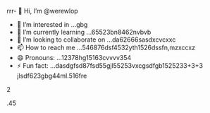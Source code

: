 rrr- 👋 Hi, I’m @werewlop
- 👀 I’m interested in ...gbg
- 🌱 I’m currently learning ...65523bn8462nvbvb
- 💞️ I’m looking to collaborate on ...da62666sasdxcvcxxc
- 📫 How to reach me ...546876dsf4532yth1526dssfn,mzxccxz
- 😄 Pronouns: ...12378hg15163cvvvv354
- ⚡ Fun fact: ...dasdgfsd87fsd55gjl55253vxcgsdfgb1525233+3+3
jlsdf623gbg44ml.516fre
<!---4885gnf5
werewlop/werewlop is a ✨ special ✨ repository because its `README.md` (thadsdis file) appears on your GitHub profile.sf
You can click the Preview link to take a look at your ch456nges.cxvhnhn
--->2
.45
